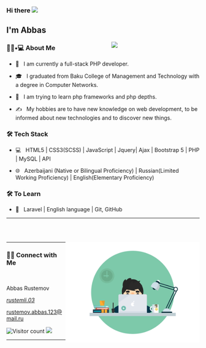 ### Hi there <img src="https://raw.githubusercontent.com/MartinHeinz/MartinHeinz/master/wave.gif" width="30"><h2> I'm Abbas</h2>

<img align='right' src="https://media.giphy.com/media/M9gbBd9nbDrOTu1Mqx/giphy.gif" width="230">

<h3> 👨🏻•💻 About Me </h3>



- 🤔 &nbsp; I am currently a full-stack PHP developer.

- 🎓 &nbsp; I graduated from Baku College of Management and Technology with a degree in Computer Networks.

- 🌱 &nbsp; I am trying to learn php frameworks and php depths.

- ✍️ &nbsp; My hobbies are to have new knowledge on web development, to be informed about new technologies and to discover new things.



<h3>🛠 Tech Stack</h3>



- 💻 &nbsp; HTML5 | CSS3(SCSS) | JavaScript | Jquery| Ajax | Bootstrap 5 | PHP | MySQL | API

<!--


- 🔧 &nbsp; Git | GitHub | CPanel

- 🖥 &nbsp; Figma | Photoshop

-->

- 🌐 &nbsp; Azerbaijani (Native or Bilingual Proficiency) | Russian(Limited Working Proficiency)  | English(Elementary Proficiency)

<h3>🛠 To Learn</h3>

- 🔧 &nbsp; Laravel | English language | Git, GitHub

<hr>



<br/><br/>

<img src="https://github.com/nirala69/nirala69/blob/master/70804f7e25b11f29db904f2fa7b4cd9d.gif" width="350" align='right'>



<hr>



<h3> 🤝🏻 Connect with Me </h3>

<br>



<p align="center">


<a href="https://www.linkedin.com/in/abbas-rustemov-743304236/"></a>Abbas Rustemov
  
<a href="https://www.instagram.com/_rustemli.03_/">_rustemli.03_</a>

<a href="mailto:rustemov.abbas.123@mail.ru">rustemov.abbas.123@mail.ru</a>

</p>





![Visitor count](https://visitor-badge.laobi.icu/badge?page_id=AbbasRustemov)   <img src="https://media.giphy.com/media/dxn6fRlTIShoeBr69N/giphy.gif" width="30">





<hr>


